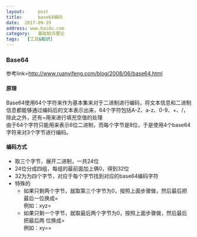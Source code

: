 ```yaml
---
layout:     post
title:      base64编码
date:  2017-09-19
address: www.baidu.com
category:   基础知识理论
tags:   [工具&知识]
---
```

### Base64
参考link=http://www.ruanyifeng.com/blog/2008/06/base64.html
#### 原理

Base64使用64个字符来作为基本集来对于二进制进行编码，将文本信息和二进制信息都能够通过编码后的文本表示出来，64个字符包括A-Z、a-z、0-9、+、/，除此之外，还有=用来进行填充空值的处理  
由于64个字符只能用来表示6位二进制，而每个字节是8位，于是使用4个base64字符来对3个字节进行编码。

#### 编码方式
- 取三个字节，展开二进制，一共24位
- 24位分成四组，每组的最前面加上俩0，得到32位
- 32为为四个字节，对应于每个字节找到对应的base64编码字符
- 特殊的
    - 如果只剩两个字节，就取第三个字节为0，按照上面步骤做，然后最后把最后一位换成=  
        例如：xyz=
    - 如果只剩一个字节，就取最后两个字节为0，按照上面步骤做，然后最后把最后两  位换成=  
        例如：xy==  

